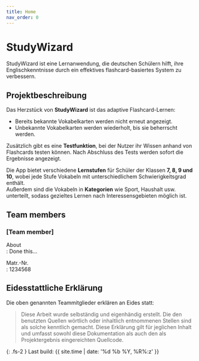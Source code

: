 ```yaml
---
title: Home
nav_order: 0
---
```


# StudyWizard

StudyWizard ist eine Lernanwendung, die deutschen Schülern hilft, ihre Englischkenntnisse durch ein effektives flashcard-basiertes System zu verbessern.

## Projektbeschreibung

Das Herzstück von **StudyWizard** ist das adaptive Flashcard-Lernen:  
- Bereits bekannte Vokabelkarten werden nicht erneut angezeigt.  
- Unbekannte Vokabelkarten werden wiederholt, bis sie beherrscht werden.  

Zusätzlich gibt es eine **Testfunktion**, bei der Nutzer ihr Wissen anhand von Flashcards testen können. Nach Abschluss des Tests werden sofort die Ergebnisse angezeigt.  

Die App bietet verschiedene **Lernstufen** für Schüler der Klassen **7, 8, 9 und 10**, wobei jede Stufe Vokabeln mit unterschiedlichem Schwierigkeitsgrad enthält.  
Außerdem sind die Vokabeln in **Kategorien** wie Sport, Haushalt usw. unterteilt, sodass gezieltes Lernen nach Interessensgebieten möglich ist.  

## Team members

### [Team member]

About  
: Done this...

Matr.-Nr.  
: 1234568  

## Eidesstattliche Erklärung

Die oben genannten Teammitglieder erklären an Eides statt:

> Diese Arbeit wurde selbständig und eigenhändig erstellt. Die den benutzten Quellen wörtlich oder inhaltlich entnommenen Stellen sind als solche kenntlich gemacht. Diese Erklärung gilt für jeglichen Inhalt und umfasst sowohl diese Dokumentation als auch den als Projektergebnis eingereichten Quellcode.

{: .fs-2 }
Last build: {{ site.time | date: '%d %b %Y, %R%:z' }}
